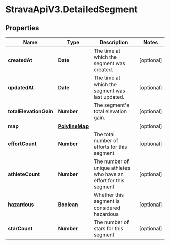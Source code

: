 # StravaApiV3.DetailedSegment

## Properties
Name | Type | Description | Notes
------------ | ------------- | ------------- | -------------
**createdAt** | **Date** | The time at which the segment was created. | [optional] 
**updatedAt** | **Date** | The time at which the segment was last updated. | [optional] 
**totalElevationGain** | **Number** | The segment's total elevation gain. | [optional] 
**map** | [**PolylineMap**](PolylineMap.md) |  | [optional] 
**effortCount** | **Number** | The total number of efforts for this segment | [optional] 
**athleteCount** | **Number** | The number of unique athletes who have an effort for this segment | [optional] 
**hazardous** | **Boolean** | Whether this segment is considered hazardous | [optional] 
**starCount** | **Number** | The number of stars for this segment | [optional] 


